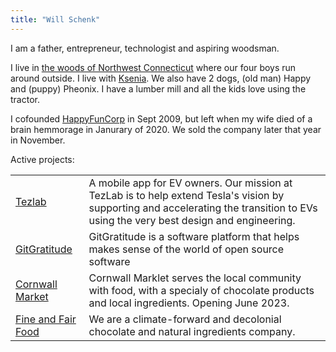 ```yaml
---
title: "Will Schenk"
---
```


I am a father, entrepreneur, technologist and aspiring woodsman.

I live in [the woods of Northwest Connecticut](https://cornwallct.org/) where our four boys run around outside. I live with [Ksenia](https://twitter.com/Kseniase_). We also have 2 dogs, (old man) Happy and (puppy) Pheonix. I have a lumber mill and all the kids love using the tractor.

I cofounded [HappyFunCorp](https://happyfuncorp.com) in Sept 2009, but left when my wife died of a brain hemmorage in Janurary of 2020. We sold the company later that year in November.

Active projects:

|                                                    |                                                                                                                                                                                     |
| -------------------------------------------------- | ----------------------------------------------------------------------------------------------------------------------------------------------------------------------------------- |
| [Tezlab](https://tezlabapp.com)                    | A mobile app for EV owners. Our mission at TezLab is to help extend Tesla's vision by supporting and accelerating the transition to EVs using the very best design and engineering. |
| [GitGratitude](https://gitgratitude.com)           | GitGratitude is a software platform that helps makes sense of the world of open source software                                                                                     |
| [Cornwall Market](https://cornwallmarket.com)      | Cornwall Marklet serves the local community with food, with a specialy of chocolate products and local ingredients. Opening June 2023.                                              |
| [Fine and Fair Food](http://fineandfairfoods.com/) | We are a climate-forward and decolonial chocolate and natural ingredients company.                                                                                                  |
